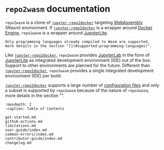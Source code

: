 # `repo2wasm` documentation

`repo2wasm` is a clone of [`jupyter-repo2docker`] targeting [WebAssembly](https://en.wikipedia.org/wiki/WebAssembly) (Wasm) environment. If [`jupyter-repo2docker`] is a wrapper around [Docker Engine](https://docs.docker.com/engine/), `repo2wasm` is a wrapper around [JupyterLite].

```{important}
Only programming languages already compiled to Wasm are supported, more details in the section "[](#supported-programming-languages)".
```

Like [`jupyter-repo2docker`], `repo2wasm` provides [JupyterLab](https://jupyterlab.readthedocs.io/en/latest/) in the form of [JupyterLite] as integrated development environment (IDE) out of the box. Support to other environments are planned for the future. Different than [`jupyter-repo2docker`], `repo2wasm` provides a single integrated development environment (IDE) per build.

[`jupyter-repo2docker`] supports a large number of [configuration files](https://repo2docker.readthedocs.io/en/latest/configuration/) and only a subset is supported by `repo2wasm` because of the nature of `repo2wasm`, more details in the section "[](#supported-configuration-files)".

```{toctree}
:maxdepth: 2
:caption: Table of Contents

get-started.md
github-actions.md
limitations.md
user-guide/index.md
common-errors/index.md
contributor-guide/index.md
changelog.md
```

[`jupyter-repo2docker`]: https://github.com/jupyterhub/repo2docker
[JupyterLite]: https://jupyterlite.readthedocs.io/
